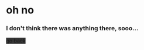 
# oh no
### I don't think there was anything there, sooo...



<a class="btn btn-dark text-center" style="background-color:#333;" onclick="history.back()">go back</a>
